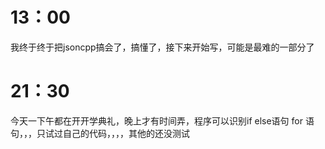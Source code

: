 # 13：00

我终于终于把jsoncpp搞会了，搞懂了，接下来开始写，可能是最难的一部分了

# 21：30

今天一下午都在开开学典礼，晚上才有时间弄，程序可以识别if else语句 for 语句，，，只试过自己的代码，，，，其他的还没测试